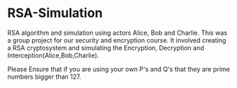 # RSA-Simulation
RSA algorithm and simulation using actors Alice, Bob and Charlie. This was a group project for our security and encryption course. It involved creating a RSA cryptosystem and simulating the Encryption, Decryption and Interception(Alice,Bob,Charlie). 

Please Ensure that if you are using your own P's and Q's that they are prime numbers bigger than 127.
